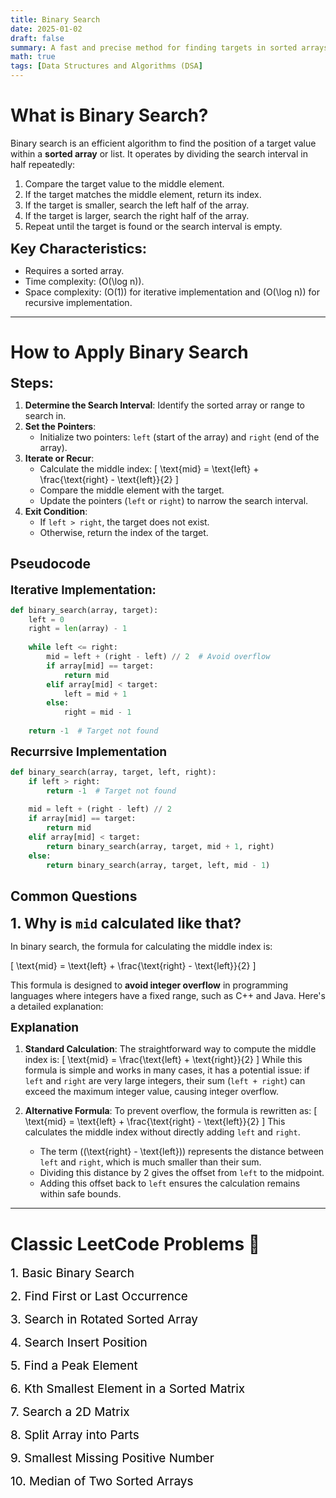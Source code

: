 ```yaml
---
title: Binary Search
date: 2025-01-02
draft: false
summary: A fast and precise method for finding targets in sorted arrays. 
math: true
tags: [Data Structures and Algorithms (DSA]
---
```


# **What is Binary Search?**
Binary search is an efficient algorithm to find the position of a target value within a **sorted array** or list. It operates by dividing the search interval in half repeatedly:

1. Compare the target value to the middle element.
2. If the target matches the middle element, return its index.
3. If the target is smaller, search the left half of the array.
4. If the target is larger, search the right half of the array.
5. Repeat until the target is found or the search interval is empty.

<span style="font-size: 22px;"><strong>Key Characteristics:</strong></span>
- Requires a sorted array.
- Time complexity: \(O(\log n)\).
- Space complexity: \(O(1)\) for iterative implementation and \(O(\log n)\) for recursive implementation.

---

# **How to Apply Binary Search**
<span style="font-size: 22px;"><strong>Steps:</strong></span>
1. **Determine the Search Interval**:
   Identify the sorted array or range to search in.
2. **Set the Pointers**:
   - Initialize two pointers: `left` (start of the array) and `right` (end of the array).
3. **Iterate or Recur**:
   - Calculate the middle index: 
     \[
     \text{mid} = \text{left} + \frac{\text{right} - \text{left}}{2}
     \]
   - Compare the middle element with the target.
   - Update the pointers (`left` or `right`) to narrow the search interval.
4. **Exit Condition**:
   - If `left > right`, the target does not exist.
   - Otherwise, return the index of the target.


## **Pseudocode**
<span style="font-size: 19px;"><strong>Iterative Implementation:</strong></span>
```python
def binary_search(array, target):
    left = 0
    right = len(array) - 1
    
    while left <= right:
        mid = left + (right - left) // 2  # Avoid overflow
        if array[mid] == target:
            return mid
        elif array[mid] < target:
            left = mid + 1
        else:
            right = mid - 1
            
    return -1  # Target not found
```

<span style="font-size: 19px;"><strong>Recurrsive Implementation</strong></span>

```python
def binary_search(array, target, left, right):
    if left > right:
        return -1  # Target not found
    
    mid = left + (right - left) // 2
    if array[mid] == target:
        return mid
    elif array[mid] < target:
        return binary_search(array, target, mid + 1, right)
    else:
        return binary_search(array, target, left, mid - 1)
```

## **Common Questions**
<span style="font-size: 23px;"><strong>1. Why is `mid` calculated like that?</strong></span>

In binary search, the formula for calculating the middle index is:

\[
\text{mid} = \text{left} + \frac{\text{right} - \text{left}}{2}
\]

This formula is designed to **avoid integer overflow** in programming languages where integers have a fixed range, such as C++ and Java. Here's a detailed explanation:

<span style="font-size: 19px;"><strong> Explanation</strong></span>
1. **Standard Calculation**:
   The straightforward way to compute the middle index is:
   \[
   \text{mid} = \frac{\text{left} + \text{right}}{2}
   \]
   While this formula is simple and works in many cases, it has a potential issue: if `left` and `right` are very large integers, their sum (`left + right`) can exceed the maximum integer value, causing integer overflow.

2. **Alternative Formula**:
   To prevent overflow, the formula is rewritten as:
   \[
   \text{mid} = \text{left} + \frac{\text{right} - \text{left}}{2}
   \]
   This calculates the middle index without directly adding `left` and `right`.

   - The term \((\text{right} - \text{left})\) represents the distance between `left` and `right`, which is much smaller than their sum.
   - Dividing this distance by 2 gives the offset from `left` to the midpoint.
   - Adding this offset back to `left` ensures the calculation remains within safe bounds.

---

# **Classic LeetCode Problems 🔗**
<span style="font-size: 19px;"><a href="https://leetcode.com/problems/binary-search/" style="color: black; text-decoration: none;" onmouseover="this.style.color='blue'" onmouseout="this.style.color='black'">1. Basic Binary Search</a></span>

<span style="font-size: 19px;"><a href="https://leetcode.com/problems/find-first-and-last-position-of-element-in-sorted-array/" style="color: black; text-decoration: none;" onmouseover="this.style.color='blue'" onmouseout="this.style.color='black'">2. Find First or Last Occurrence</a></span>

<span style="font-size: 19px;"><a href="https://leetcode.com/problems/search-in-rotated-sorted-array/" style="color: black; text-decoration: none;" onmouseover="this.style.color='blue'" onmouseout="this.style.color='black'">3. Search in Rotated Sorted Array</a></span>

<span style="font-size: 19px;"><a href="https://leetcode.com/problems/search-insert-position/" style="color: black; text-decoration: none;" onmouseover="this.style.color='blue'" onmouseout="this.style.color='black'">4. Search Insert Position</a></span>

<span style="font-size: 19px;"><a href="https://leetcode.com/problems/find-peak-element/" style="color: black; text-decoration: none;" onmouseover="this.style.color='blue'" onmouseout="this.style.color='black'">5. Find a Peak Element</a></span>

<span style="font-size: 19px;"><a href="https://leetcode.com/problems/kth-smallest-element-in-a-sorted-matrix/" style="color: black; text-decoration: none;" onmouseover="this.style.color='blue'" onmouseout="this.style.color='black'">6. Kth Smallest Element in a Sorted Matrix</a></span>

<span style="font-size: 19px;"><a href="https://leetcode.com/problems/search-a-2d-matrix/" style="color: black; text-decoration: none;" onmouseover="this.style.color='blue'" onmouseout="this.style.color='black'">7. Search a 2D Matrix</a></span>

<span style="font-size: 19px;"><a href="https://leetcode.com/problems/split-array-largest-sum/" style="color: black; text-decoration: none;" onmouseover="this.style.color='blue'" onmouseout="this.style.color='black'">8. Split Array into Parts</a></span>

<span style="font-size: 19px;"><a href="https://leetcode.com/problems/kth-missing-positive-number/" style="color: black; text-decoration: none;" onmouseover="this.style.color='blue'" onmouseout="this.style.color='black'">9. Smallest Missing Positive Number</a></span>

<span style="font-size: 19px;"><a href="https://leetcode.com/problems/median-of-two-sorted-arrays/" style="color: black; text-decoration: none;" onmouseover="this.style.color='blue'" onmouseout="this.style.color='black'">10. Median of Two Sorted Arrays</a></span>